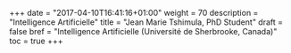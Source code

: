 +++
date = "2017-04-10T16:41:16+01:00"
weight = 70
description = "Intelligence Artificielle"
title = "Jean Marie Tshimula, PhD Student"
draft = false
bref =  "Intelligence Artificielle (Université de Sherbrooke, Canada)"
toc = true
+++
